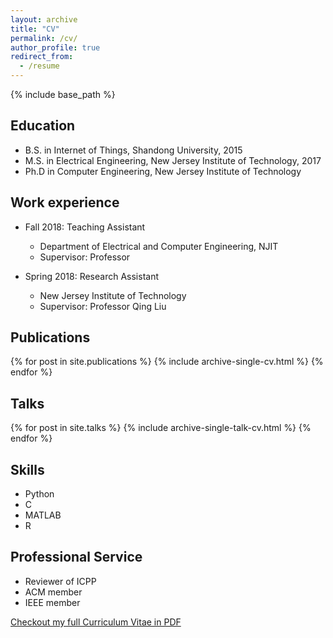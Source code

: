 ```yaml
---
layout: archive
title: "CV"
permalink: /cv/
author_profile: true
redirect_from:
  - /resume
---
```


{% include base_path %}

Education
---------
* B.S. in Internet of Things, Shandong University, 2015
* M.S. in Electrical Engineering, New Jersey Institute of Technology, 2017
* Ph.D in Computer Engineering, New Jersey Institute of Technology

Work experience
---------------

* Fall 2018: Teaching Assistant
  * Department of Electrical and Computer Engineering, NJIT
  * Supervisor: Professor 

* Spring 2018: Research Assistant
  * New Jersey Institute of Technology
  * Supervisor: Professor Qing Liu


Publications
------------

{% for post in site.publications %} {% include archive-single-cv.html %} {% endfor %}


Talks
-----

{% for post in site.talks %} {% include archive-single-talk-cv.html %} {% endfor %}


Skills
------

* Python
* C
* MATLAB
* R


Professional Service
--------------------

* Reviewer of ICPP
* ACM member
* IEEE member

[Checkout my full Curriculum Vitae in PDF](../files/JinzhenWang_CV0817.pdf)